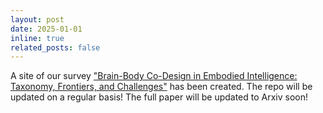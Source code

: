 ```yaml
---
layout: post
date: 2025-01-01
inline: true
related_posts: false
---
```


A site of our survey ["Brain-Body Co-Design in Embodied Intelligence: Taxonomy, Frontiers, and Challenges"](https://github.com/Yuxing-Wang-THU/Awesome-Brain-Body-Co-Design-of-Embodied-Agents) has been created. The repo will be updated on a regular basis! The full paper will be updated to Arxiv soon!